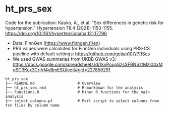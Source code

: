# ht_prs_sex
Code for the publication: Kauko, A., et al. "Sex differences in genetic risk for hypertension." Hypertension 78.4 (2021): 1153-1155.
https://doi.org/10.1161/hypertensionaha.121.17796

* Data: FinnGen (https://www.finngen.fi/en)
* PRS values were calculuted for FinnGen individuals using PRS-CS pipeline with default settings: https://github.com/getian107/PRScs
* We used GWAS summaries from UKBB GWAS v3: https://docs.google.com/spreadsheets/d/1kvPoupSzsSFBNSztMzl04xMoSC3Kcx3CrjVf4yBmESU/edit#gid=227859291

```
ht_prs_sex
├── README.md                 	# Overview
├── ht_prs_sex.rmd            	# R markdown for the analysis
├── Functions.R      	      	# Minor R functions for the main analysis
├── select_columns.pl         	# Perl script to select columns from tsv files by column name

```
